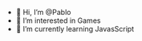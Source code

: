 - 👋 Hi, I’m @Pablo
- 👀 I’m interested in Games
- 🌱 I’m currently learning JavasScript


<!---
EpicPablo/EpicPablo is a ✨ special ✨ repository because its `README.md` (this file) appears on your GitHub profile.
You can click the Preview link to take a look at your changes.
--->
